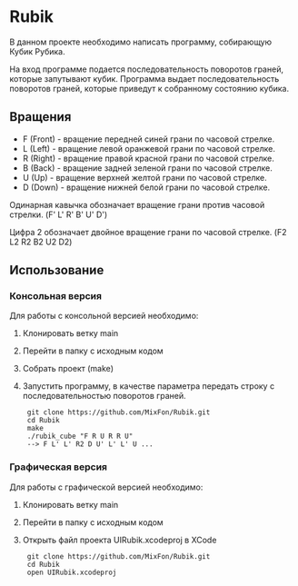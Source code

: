 # Rubik
В данном проекте необходимо написать программу, собирающую Кубик Рубика.

На вход программе подается последовательность поворотов граней, которые запутывают кубик. Программа выдает последовательность поворотов граней, которые приведут к собранному состоянию кубика.

## Вращения
* F (Front) - вращение передней синей грани по часовой стрелке.
* L (Left) - вращение левой оранжевой грани по часовой стрелке.
* R (Right) - вращение правой красной грани по часовой стрелке.
* B (Back) - вращение задней зеленой грани по часовой стрелке.
* U (Up) - вращение верхней желтой грани по часовой стрелке.
* D (Down) - вращение нижней белой грани по часовой стрелке.

Одинарная кавычка обозначает вращение грани против часовой стрелки. (F' L' R' B' U' D')

Цифра 2 обозначает двойное вращение грани по часовой стрелке. (F2 L2 R2 B2 U2 D2)

## Использование

### Консольная версия

Для работы с консольной версией необходимо:
1. Клонировать ветку main
2. Перейти в папку с исходным кодом
3. Собрать проект (make)
4. Запустить программу, в качестве параметра передать строку с последовательностью поворотов граней.

        git clone https://github.com/MixFon/Rubik.git
        cd Rubik
        make
        ./rubik_cube "F R U R R U"
        --> F L' L' R2 D U' L' L' U ...


### Графическая версия
Для работы с графической версией необходимо:
1. Клонировать ветку main
2. Перейти в папку с исходным кодом
3. Открыть файл проекта UIRubik.xcodeproj в XCode

        git clone https://github.com/MixFon/Rubik.git
        cd Rubik
        open UIRubik.xcodeproj
